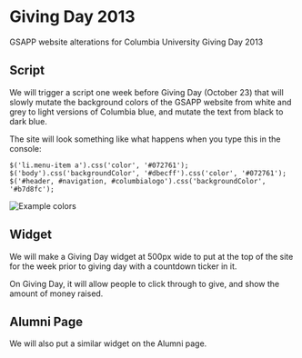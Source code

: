# Giving Day 2013

GSAPP website alterations for Columbia University Giving Day 2013

## Script

We will trigger a script one week before Giving Day (October 23) that will slowly mutate the background colors of the GSAPP website from white and grey to light versions of Columbia blue, and mutate the text from black to dark blue.

The site will look something like what happens when you type this in the console:

    $('li.menu-item a').css('color', '#072761');
    $('body').css('backgroundColor', '#dbecff').css('color', '#072761');
    $('#header, #navigation, #columbialogo').css('backgroundColor', '#b7d8fc');
    
![Example colors](https://raw.github.com/columbiagsapp/giving-day/master/example.png)

## Widget

We will make a Giving Day widget at 500px wide to put at the top of the site for the week prior to giving day with a countdown ticker in it.

On Giving Day, it will allow people to click through to give, and show the amount of money raised.

## Alumni Page

We will also put a similar widget on the Alumni page.
